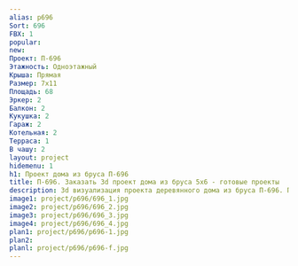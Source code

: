 ```yaml
---
alias: p696
Sort: 696
FBX: 1
popular: 
new: 
Проект: П-696
Этажность: Одноэтажный
Крыша: Прямая
Размер: 7х11
Площадь: 68
Эркер: 2
Балкон: 2
Кукушка: 2
Гараж: 2
Котельная: 2
Терраса: 1
В чашу: 2
layout: project
hidemenu: 1
h1: Проект дома из бруса П-696
title: П-696. Заказать 3d проект дома из бруса 5х6 - готовые проекты
description: 3d визуализация проекта деревянного дома из бруса П-696. Площадь 18 м2, размер 5х6. Вы можете внести любые изменения в проект.
image1: project/p696/696_1.jpg
image2: project/p696/696_2.jpg
image3: project/p696/696_3.jpg
image4: project/p696/696_4.jpg
plan1: project/p696/p696-1.jpg
plan2: 
planl: project/p696/p696-f.jpg
---
```

